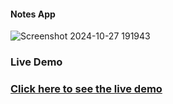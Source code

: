 ####  Notes App
  
  
  ![Screenshot 2024-10-27 191943](https://github.com/user-attachments/assets/6433aa74-beb8-4623-83e5-06bd231acfa1)


 ### Live Demo 

 ### [Click here to see the live demo](https://codepen.io/solygambas/full/qBavQog)

